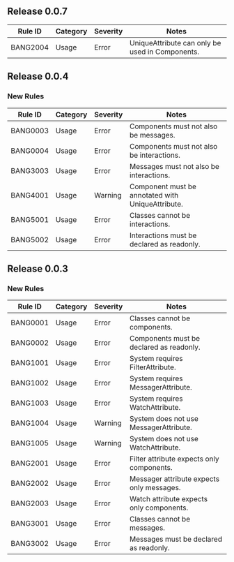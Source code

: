 ## Release 0.0.7

Rule ID | Category | Severity | Notes
--------|----------|----------|--------------------
BANG2004 | Usage    | Error    | UniqueAttribute can only be used in Components.

## Release 0.0.4

### New Rules

Rule ID | Category | Severity | Notes
--------|----------|----------|--------------------
BANG0003 | Usage    | Error    | Components must not also be messages.
BANG0004 | Usage    | Error    | Components must not also be interactions.
BANG3003 | Usage    | Error    | Messages must not also be interactions.
BANG4001 | Usage    | Warning  | Component must be annotated with UniqueAttribute.
BANG5001 | Usage    | Error    | Classes cannot be interactions.             
BANG5002 | Usage    | Error    | Interactions must be declared as readonly.  

## Release 0.0.3

### New Rules

Rule ID | Category | Severity | Notes
--------|----------|----------|--------------------
BANG0001 | Usage    | Error    | Classes cannot be components.             
BANG0002 | Usage    | Error    | Components must be declared as readonly.  
BANG1001 | Usage    | Error    | System requires FilterAttribute.          
BANG1002 | Usage    | Error    | System requires MessagerAttribute.        
BANG1003 | Usage    | Error    | System requires WatchAttribute.           
BANG1004 | Usage    | Warning  | System does not use MessagerAttribute.    
BANG1005 | Usage    | Warning  | System does not use WatchAttribute.       
BANG2001 | Usage    | Error    | Filter attribute expects only components. 
BANG2002 | Usage    | Error    | Messager attribute expects only messages. 
BANG2003 | Usage    | Error    | Watch attribute expects only components.  
BANG3001 | Usage    | Error    | Classes cannot be messages.               
BANG3002 | Usage    | Error    | Messages must be declared as readonly.    